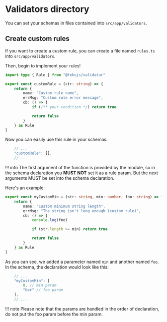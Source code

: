 # Validators directory

You can set your schemas in files contained into `src/app/validators`.

## Create custom rules

If you want to create a custom rule, you can create a file named `rules.ts` into `src/app/validators`.

Then, begin to implement your rules!

```ts
import type { Rule } from "@fehujs/validator"

export const customRule = (str: string) => {
    return {
        name: "Custom rule name",
        errMsg: "Custom rule error message",
        cb: () => {
            if (/** your condition */) return true

            return false
        }
    } as Rule
}
```

Now you can easily use this rule in your schemas:

```ts
    // ...
    "customRule": [],
    // ...
```

!!! info
    The first argument of the function is provided by the module, so in the schema declaration you __MUST NOT__ set it as a rule param. But the next arguments MUST be set into the schema declaration.

Here's an example:

```ts
export const myCustomMin = (str: string, min: number, foo: string) => {
    return {
        name: "Custom minimum string length",
        errMsg: "The string isn't long enough (custom rule)",
        cb: () => {
            console.log(foo)

            if (str.length >= min) return true

            return false
        }
    } as Rule
}
```

As you can see, we added a parameter named `min` and another named `foo`. In the schema, the declaration would look like this:
```ts
    // ...
    "myCustomMin": [
        8, // min param
        "bar" // foo param
    ],
    // ...
```

!!! note
    Please note that the params are handled in the order of declaration, do not put the foo param before the min param.
